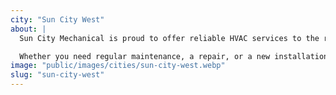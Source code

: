 ```yaml
---
city: "Sun City West"
about: |
  Sun City Mechanical is proud to offer reliable HVAC services to the residents of Sun City West. Our team understands the unique needs of this vibrant community and is dedicated to providing heating, cooling, and air quality solutions that keep your home comfortable year-round.

  Whether you need regular maintenance, a repair, or a new installation, our experienced technicians are here to help. We’re committed to ensuring your HVAC system works efficiently, so you can enjoy a comfortable and worry-free home in Sun City West.
image: "public/images/cities/sun-city-west.webp"
slug: "sun-city-west"
---
```

